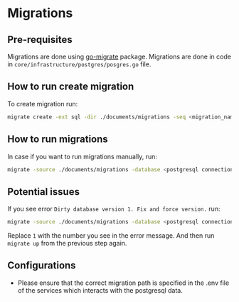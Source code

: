 # Migrations

## Pre-requisites
Migrations are done using [go-migrate](https://github.com/golang-migrate/migrate/) package.
Migrations are done in code in `core/infrastructure/postgres/posgres.go` file.

## How to run create migration
To create migration run:
```bash
migrate create -ext sql -dir ./documents/migrations -seq <migration_name>
```

## How to run migrations
In case if you want to run migrations manually, run:
```bash
migrate -source ./documents/migrations -database <postgresql connection string> up
```

## Potential issues
If you see error `Dirty database version 1. Fix and force version.` run:
```bash
migrate -source ./documents/migrations -database <postgresql connection string> force 1
```
Replace `1` with the number you see in the error message. And then run `migrate up` from the previous step again.

## Configurations
- Please ensure that the correct migration path is specified in the .env file of the services which interacts with the postgresql data.